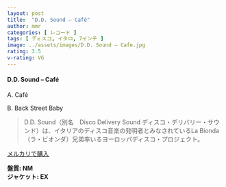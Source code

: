 ```yaml
---
layout: post
title:  "D.D. Sound – Café"
author: mmr
categories: [ レコード ]
tags: [ ディスコ, イタロ, 7インチ ]
image: ../assets/images/D.D. Sound – Cafe.jpg
rating: 3.5
v-rating: VG
---
```


#### D.D. Sound – Café

A. Café

B. Back Street Baby

> D.D. Sound（別名　Disco Delivery Sound ディスコ・デリバリー・サウンド）は、イタリアのディスコ音楽の発明者とみなされているLa Bionda（ラ・ビオンダ）兄弟率いるヨーロッパディスコ・プロジェクト。

[メルカリで購入](https://jp.mercari.com/item/m45223003144)

<div class="mt-4 mb-4 d-flex align-items-center">
<strong class="mr-1">盤質: NM</strong>
</div>
<div class="mt-4 mb-4 d-flex align-items-center">
<strong class="mr-1">ジャケット: EX</strong>
</div>
